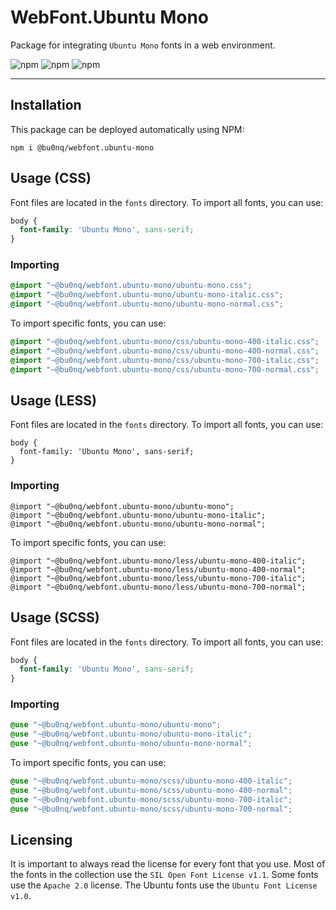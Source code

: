 # WebFont.Ubuntu Mono

Package for integrating `Ubuntu Mono` fonts in a web environment.

![npm](https://img.shields.io/npm/v/@bu0nq/webfont.ubuntu-mono?style=for-the-badge)
![npm](https://img.shields.io/npm/dm/@bu0nq/webfont.ubuntu-mono?style=for-the-badge)
![npm](https://img.shields.io/npm/dt/@bu0nq/webfont.ubuntu-mono?style=for-the-badge)
___

## Installation

This package can be deployed automatically using NPM:

```
npm i @bu0nq/webfont.ubuntu-mono
```

## Usage (CSS)

Font files are located in the `fonts` directory. To import all fonts, you can use:

```css
body {
  font-family: 'Ubuntu Mono', sans-serif;
}
```

### Importing

```css
@import "~@bu0nq/webfont.ubuntu-mono/ubuntu-mono.css";
@import "~@bu0nq/webfont.ubuntu-mono/ubuntu-mono-italic.css";
@import "~@bu0nq/webfont.ubuntu-mono/ubuntu-mono-normal.css";
```

To import specific fonts, you can use:

```css
@import "~@bu0nq/webfont.ubuntu-mono/css/ubuntu-mono-400-italic.css";
@import "~@bu0nq/webfont.ubuntu-mono/css/ubuntu-mono-400-normal.css";
@import "~@bu0nq/webfont.ubuntu-mono/css/ubuntu-mono-700-italic.css";
@import "~@bu0nq/webfont.ubuntu-mono/css/ubuntu-mono-700-normal.css";
```

## Usage (LESS)

Font files are located in the `fonts` directory. To import all fonts, you can use:

```less
body {
  font-family: 'Ubuntu Mono', sans-serif;
}
```

### Importing

```less
@import "~@bu0nq/webfont.ubuntu-mono/ubuntu-mono";
@import "~@bu0nq/webfont.ubuntu-mono/ubuntu-mono-italic";
@import "~@bu0nq/webfont.ubuntu-mono/ubuntu-mono-normal";
```

To import specific fonts, you can use:

```less
@import "~@bu0nq/webfont.ubuntu-mono/less/ubuntu-mono-400-italic";
@import "~@bu0nq/webfont.ubuntu-mono/less/ubuntu-mono-400-normal";
@import "~@bu0nq/webfont.ubuntu-mono/less/ubuntu-mono-700-italic";
@import "~@bu0nq/webfont.ubuntu-mono/less/ubuntu-mono-700-normal";
```

## Usage (SCSS)

Font files are located in the `fonts` directory. To import all fonts, you can use:

```scss
body {
  font-family: 'Ubuntu Mono', sans-serif;
}
```

### Importing

```scss
@use "~@bu0nq/webfont.ubuntu-mono/ubuntu-mono";
@use "~@bu0nq/webfont.ubuntu-mono/ubuntu-mono-italic";
@use "~@bu0nq/webfont.ubuntu-mono/ubuntu-mono-normal";
```

To import specific fonts, you can use:

```scss
@use "~@bu0nq/webfont.ubuntu-mono/scss/ubuntu-mono-400-italic";
@use "~@bu0nq/webfont.ubuntu-mono/scss/ubuntu-mono-400-normal";
@use "~@bu0nq/webfont.ubuntu-mono/scss/ubuntu-mono-700-italic";
@use "~@bu0nq/webfont.ubuntu-mono/scss/ubuntu-mono-700-normal";
```

## Licensing

It is important to always read the license for every font that you use. Most of the fonts in the collection use the `SIL
Open Font License v1.1`. Some fonts use the `Apache 2.0` license. The Ubuntu fonts use the `Ubuntu Font License v1.0`.
